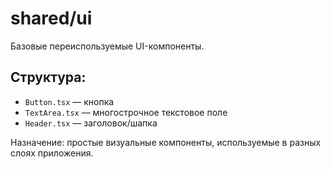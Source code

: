 # shared/ui

Базовые переиспользуемые UI-компоненты.

## Структура:

- `Button.tsx` — кнопка
- `TextArea.tsx` — многострочное текстовое поле
- `Header.tsx` — заголовок/шапка

Назначение: простые визуальные компоненты, используемые в разных слоях приложения. 